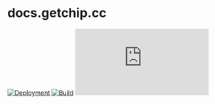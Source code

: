 # docs.getchip.cc

[![Deployment](https://img.shields.io/netlify/8319aeed-94b5-4552-b01f-3675fa71e7e2?logo=netlify&style=for-the-badge)](https://app.netlify.com/sites/docs-getchip-cc/deploys)
[![Build](https://img.shields.io/github/workflow/status/jgarber623/docs.getchip.cc/CI?logo=github&style=for-the-badge)](https://github.com/jgarber623/docs.getchip.cc/actions/workflows/ci.yml)
[![Vulnerabilities](https://img.shields.io/snyk/vulnerabilities/github/jgarber623/docs.getchip.cc?logo=snyk&style=for-the-badge)](https://snyk.io/test/github/jgarber623/docs.getchip.cc)
